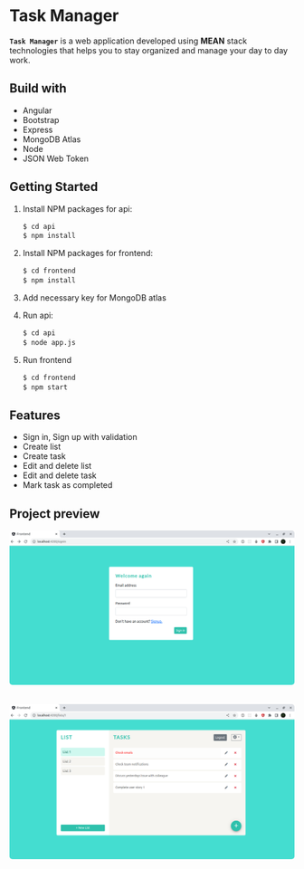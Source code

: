 # Task Manager

**`Task Manager`** is a web application developed using **MEAN** stack technologies that helps you to stay organized and manage your day to day work.

## Build with

- Angular
- Bootstrap
- Express
- MongoDB Atlas
- Node
- JSON Web Token

## Getting Started

1. Install NPM packages for api:

   ```sh
   $ cd api
   $ npm install
   ```

2. Install NPM packages for frontend:

   ```sh
   $ cd frontend
   $ npm install
   ```

3. Add necessary key for MongoDB atlas

4. Run api:

   ```sh
   $ cd api
   $ node app.js
   ```

5. Run frontend
   ```sh
   $ cd frontend
   $ npm start
   ```

## Features

- Sign in, Sign up with validation
- Create list
- Create task
- Edit and delete list
- Edit and delete task
- Mark task as completed

## Project preview

<img src="frontend/src/assets/login.png" style="border-radius:5px;" alt="login page"><br/><br/>

<img src="frontend/src/assets/home.png" style="border-radius:5px;" alr="home page">
